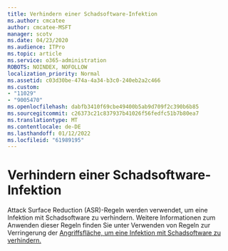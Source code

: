 ```yaml
---
title: Verhindern einer Schadsoftware-Infektion
ms.author: cmcatee
author: cmcatee-MSFT
manager: scotv
ms.date: 04/23/2020
ms.audience: ITPro
ms.topic: article
ms.service: o365-administration
ROBOTS: NOINDEX, NOFOLLOW
localization_priority: Normal
ms.assetid: c03d30be-474a-4a34-b3c0-240eb2a2c466
ms.custom:
- "11029"
- "9005470"
ms.openlocfilehash: dabfb3410f69cbe49400b5ab9d709f2c390b6b85
ms.sourcegitcommit: c26373c21c837937b41026f56fedfc51b7b80ea7
ms.translationtype: MT
ms.contentlocale: de-DE
ms.lasthandoff: 01/12/2022
ms.locfileid: "61989195"
---
```

# <a name="prevent-malware-infection"></a>Verhindern einer Schadsoftware-Infektion

Attack Surface Reduction (ASR)-Regeln werden verwendet, um eine Infektion mit Schadsoftware zu verhindern. Weitere Informationen zum Anwenden dieser Regeln finden Sie unter Verwenden von Regeln zur Verringerung der [Angriffsfläche, um eine Infektion mit Schadsoftware zu verhindern.](https://docs.microsoft.com/microsoft-365/security/defender-endpoint/attack-surface-reduction#attack-surface-reduction-rules)